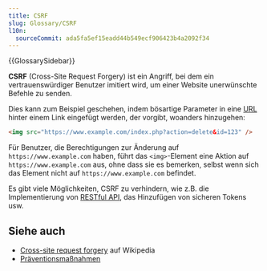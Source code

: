 ```yaml
---
title: CSRF
slug: Glossary/CSRF
l10n:
  sourceCommit: ada5fa5ef15eadd44b549ecf906423b4a2092f34
---
```


{{GlossarySidebar}}

**CSRF** (Cross-Site Request Forgery) ist ein Angriff, bei dem ein vertrauenswürdiger Benutzer imitiert wird, um einer Website unerwünschte Befehle zu senden.

Dies kann zum Beispiel geschehen, indem bösartige Parameter in eine [URL](/de/docs/Glossary/URL) hinter einem Link eingefügt werden, der vorgibt, woanders hinzugehen:

```html
<img src="https://www.example.com/index.php?action=delete&id=123" />
```

Für Benutzer, die Berechtigungen zur Änderung auf `https://www.example.com` haben, führt das `<img>`-Element eine Aktion auf `https://www.example.com` aus, ohne dass sie es bemerken, selbst wenn sich das Element nicht auf `https://www.example.com` befindet.

Es gibt viele Möglichkeiten, CSRF zu verhindern, wie z.B. die Implementierung von [RESTful API](/de/docs/Glossary/REST), das Hinzufügen von sicheren Tokens usw.

## Siehe auch

- [Cross-site request forgery](https://en.wikipedia.org/wiki/Cross-site_request_forgery) auf Wikipedia
- [Präventionsmaßnahmen](https://cheatsheetseries.owasp.org/cheatsheets/Cross-Site_Request_Forgery_Prevention_Cheat_Sheet.html)
